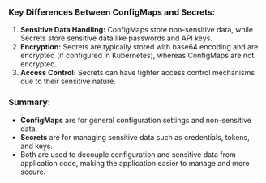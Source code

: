 
### Key Differences Between ConfigMaps and Secrets:
1. **Sensitive Data Handling:** ConfigMaps store non-sensitive data, while Secrets store sensitive data like passwords and API keys.
2. **Encryption:** Secrets are typically stored with base64 encoding and are encrypted (if configured in Kubernetes), whereas ConfigMaps are not encrypted.
3. **Access Control:** Secrets can have tighter access control mechanisms due to their sensitive nature.

### Summary:
- **ConfigMaps** are for general configuration settings and non-sensitive data.
- **Secrets** are for managing sensitive data such as credentials, tokens, and keys.
- Both are used to decouple configuration and sensitive data from application code, making the application easier to manage and more secure.
